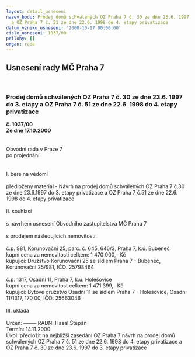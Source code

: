 ```yaml
---
layout: detail_usneseni
nazev_bodu: Prodej domů schválených OZ Praha 7 č. 30 ze dne 23.6. 1997 do 3. etapy
  a OZ Praha 7 č. 51 ze dne 22.6. 1998 do 4. etapy privatizace
datum_vzniku_usneseni: '2000-10-17 00:00:00'
cislo_usneseni: 1037/00
prilohy: []
organ: rada
---
```

<div id="ucUsn_pList" class="usn">
	<span><h2>Usnesení rady MČ Praha 7 </h2>
<br></span><div class="standBody">
<span><h3>Prodej domů schválených OZ Praha 7 č. 30 ze dne 23.6. 1997 do 3. etapy a OZ Praha 7 č. 51 ze dne 22.6. 1998 do 4. etapy privatizace</h3></span><div class="center">
		<strong>č. 1037/00</strong><br>
	</div>
<div class="center">
		<strong>Ze dne 17.10.2000</strong><br><br>
	</div>
<br>Obvodní rada v Praze 7<br>po projednání<br><br><br>I.	bere na vědomí<br><br> předložený materiál - Návrh na  prodej domů schválených OZ Praha 7 č.30 ze dne 23.6.1997 do 3. etapy privatizace a OZ Praha 7 č.51 ze dne 22.6. 1998 do 4. etapy privatizace<br><br>II.	souhlasí <br><br>s návrhem usnesení Obvodního zastupitelstva MČ Praha 7<br><br>s prodejem následujících nemovitostí:<br><br>č.p. 981, Korunovační 25, parc. č. 645, 646/3, Praha 7, k.ú. Bubeneč<br>kupní cena za nemovitosti celkem: 1 470 000,- Kč<br>kupující: Družstvo Korunovační 25 se sídlem Praha 7 - Bubeneč, Korunovační 25/981, IČO: 25798464<br><br>č.p. 1317, Osadní 11, Praha 7, k.ú. Holešovice<br>kupní cena za nemovitost celkem: 1 471 399,- Kč<br>kupující: Bytové družstvo  Osadní 11 se sídlem Praha 7 - Holešovice, Osadní 11/1317, 170 00, IČO: 25663046<br><br>III.	ukládá <br><br> Určen:	–––––	RADNI Hasal Štěpán<br>Termín: 14.11.2000<br>Úkol:	předložit na nejbližší zasedání OZ Praha 7 návrh na prodej domů schválených OZ Praha 7 č. 51 ze dne 22.6. 1998 do 4. etapy privatizace a OZ Praha 7 č. 30 ze dne 23.6. 1997 do 3. etapy privatizace<br>
</div>
</div>